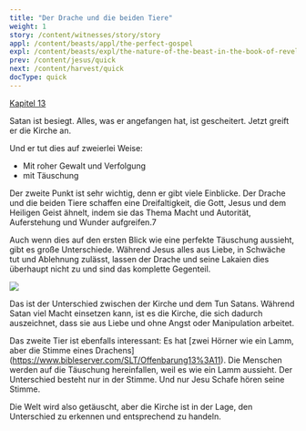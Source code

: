 ```yaml
---
title: "Der Drache und die beiden Tiere"
weight: 1
story: /content/witnesses/story/story
appl: /content/beasts/appl/the-perfect-gospel
expl: /content/beasts/expl/the-nature-of-the-beast-in-the-book-of-revelation
prev: /content/jesus/quick
next: /content/harvest/quick
docType: quick
---
```

[Kapitel 13](https://www.bibleserver.com/SLT/Offenbarung13)

Satan ist besiegt. Alles, was er angefangen hat, ist gescheitert. Jetzt greift er die Kirche an.

Und er tut dies auf zweierlei Weise:
- Mit roher Gewalt und Verfolgung
- mit Täuschung

Der zweite Punkt ist sehr wichtig, denn er gibt viele Einblicke. Der Drache und die beiden Tiere schaffen eine Dreifaltigkeit, die Gott, Jesus und dem Heiligen Geist ähnelt, indem sie das Thema Macht und Autorität, Auferstehung und Wunder aufgreifen.7

Auch wenn dies auf den ersten Blick wie eine perfekte Täuschung aussieht, gibt es große Unterschiede. Während Jesus alles aus Liebe, in Schwäche tut und Ablehnung zulässt, lassen der Drache und seine Lakaien dies überhaupt nicht zu und sind das komplette Gegenteil.

![](/images/trinity_de.jpg)

Das ist der Unterschied zwischen der Kirche und dem Tun Satans. Während Satan viel Macht einsetzen kann, ist es die Kirche, die sich dadurch auszeichnet, dass sie aus Liebe und ohne Angst oder Manipulation arbeitet. 

Das zweite Tier ist ebenfalls interessant: Es hat [zwei Hörner wie ein Lamm, aber die Stimme eines Drachens] (https://www.bibleserver.com/SLT/Offenbarung13%3A11). Die Menschen werden auf die Täuschung hereinfallen, weil es wie ein Lamm aussieht. Der Unterschied besteht nur in der Stimme. Und nur Jesu Schafe hören seine Stimme.

Die Welt wird also getäuscht, aber die Kirche ist in der Lage, den Unterschied zu erkennen und entsprechend zu handeln.